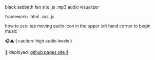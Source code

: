 black sabbath fan site
.js .mp3 audio visualizer

framework:
.html
.css
.js

how to use:
tap moving audio icon in the upper left hand corner to begin music

🎧⚠️ ( caution: high audio levels )

🔗 deployed: [ github pages site ](https://m-ccool.github.io/.js-audio-visual/) 🔗


